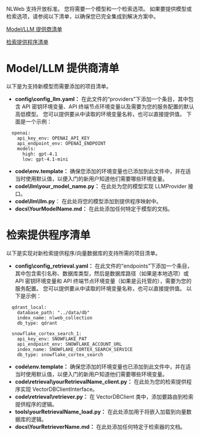 NLWeb 支持开放标准。 您将需要一个模型和一个检索选项。 如果要提供模型或检索选项，请参阅以下清单，以确保您已完全集成到解决方案中。  

[Model/LLM 提供商清单](#model-llm-provider-checklist)

[检索提供程序清单](#retrieval-provider-checklist)

# Model/LLM 提供商清单
以下是为支持新模型而需要添加的项目清单。  
+ **config\config_llm.yaml：** 在此文件的“providers”下添加一个条目，其中包含 API 密钥环境变量、API 终端节点环境变量以及需要为您的服务配置的默认高低模型。 您可以提供要从中读取的环境变量名称，也可以直接提供值。 下面是一个示例：
```
  openai:
    api_key_env: OPENAI_API_KEY
    api_endpoint_env: OPENAI_ENDPOINT
    models:
      high: gpt-4.1
      low: gpt-4.1-mini
```
+ **code\env.template：** 确保您添加的环境变量也已添加到此文件中，并在适当时使用默认值，以便入门的新用户知道他们需要哪些环境变量。  
+ **code\llm\your_model_name.py：** 在此处为您的模型实现 LLMProvider 接口。  
+ **code\llm\llm.py**： 在此处将您的模型添加到提供程序映射中。  
+ **docs\YourModelName.md：** 在此处添加任何特定于模型的文档。  

# 检索提供程序清单
以下是实现对新检索提供程序/向量数据库的支持所需的项目清单。  
+ **config\config_retrieval.yaml：** 在此文件的“endpoints”下添加一个条目，其中包含索引名称、数据库类型，然后是数据库路径（如果是本地选项）或 API 密钥环境变量和 API 终端节点环境变量（如果是云托管的），需要为您的服务配置。 您可以提供要从中读取的环境变量名称，也可以直接提供值。 以下是示例：
```
  qdrant_local:
    database_path: "../data/db"
    index_name: nlweb_collection
    db_type: qdrant

  snowflake_cortex_search_1:
    api_key_env: SNOWFLAKE_PAT
    api_endpoint_env: SNOWFLAKE_ACCOUNT_URL
    index_name: SNOWFLAKE_CORTEX_SEARCH_SERVICE
    db_type: snowflake_cortex_search
```
+ **code\env.template：** 确保您添加的环境变量也已添加到此文件中，并在适当时使用默认值，以便入门的新用户知道他们需要哪些环境变量。  
+ **code\retrieval\yourRetrievalName_client.py：** 在此处为您的检索提供程序实现 VectorDBClientInterface。  
+ **code\retrieval\retriever.py：** 在 VectorDBClient 类中，添加要路由到检索提供程序的逻辑。  
+ **tools\yourRetrievalName_load.py：** 在此处添加用于将嵌入加载到向量数据库的逻辑。  
+ **docs\YourRetrieverName.md：** 在此处添加任何特定于检索器的文档。  
